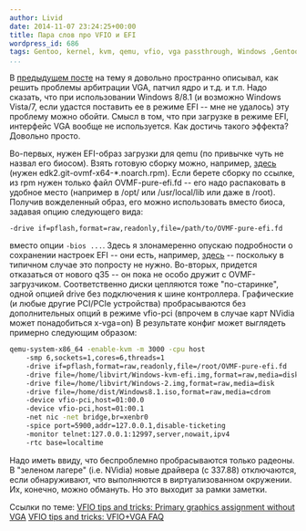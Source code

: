 ```yaml
---
author: Livid
date: 2014-11-07 23:24:25+00:00
title: Пара слов про VFIO и EFI
wordpress_id: 686
tags: Gentoo, kernel, kvm, qemu, vfio, vga passthrough, Windows ,Gentoo, kernel, patch
...
```


В [предыдущем
посте](/posts/2014-09-06-%D0%BF%D1%80%D0%BE%D0%B1%D1%80%D0%BE%D1%81-%D0%B2%D0%B8%D0%B4%D0%B5%D0%BE%D0%BA%D0%B0%D1%80%D1%82%D1%8B-%D0%B2-%D0%B2%D0%B8%D1%80%D1%82%D1%83%D0%B0%D0%BB%D1%8C%D0%BD%D1%83%D1%8E-%D0%BC%D0%B0%D1%88.html "Проброс видеокарты в виртуальную машину средствами KVM VFIO")
на тему я довольно пространно описывал, как решить проблемы арбитрации
VGA, патчил ядро и т.д. и т.п. Надо сказать, что при использовании
Windows 8/8.1 (и возможно Windows Vista/7, если удастся поставить ее в
режиме EFI -- мне не удалось) эту проблему можно обойти. Смысл в том,
что при загрузке в режиме EFI, интерфейс VGA вообще не используется.
Как достичь такого эффекта? Довольно просто.

<!--more-->


Во-первых, нужен EFI-образ загрузки для qemu (по привычке чуть не назвал
его биосом). Взять готовую сборку можно, например,
[здесь](https://www.kraxel.org/repos/jenkins/edk2/) (нужен
edk2.git-ovmf-x64-\*.noarch.rpm). Если берете сборку по ссылке, из rpm
нужен только файл OVMF-pure-efi.fd -- его надо распаковать в удобное
место (например в /opt/ или /usr/local/lib или даже в /root).
Получив вожделенный образ, его можно использовать вместо биоса, задавая
опцию следующего вида:

    -drive if=pflash,format=raw,readonly,file=/path/to/OVMF-pure-efi.fd

вместо опции `-bios ...`. Здесь я злонамеренно опускаю подробности о
сохранении настроек EFI -- они есть, например,
[здесь](http://vfio.blogspot.ru/2014/09/ovmf-split-image-support.html "VFIO tips and tricks: OVMF split image support") --
поскольку в типичном случае это попросту не нужно.
Во-вторых, придется отказаться от нового q35 -- он пока не особо дружит
с OVMF-загрузчиком. Соответственно диски цепляются тоже "по-старинке",
одной опцией drive без подключения к шине контроллера.
Графические (и любые другие PCI/PCIe устройства) пробрасываются без
дополнительных опций в режиме vfio-pci (впрочем в случае карт NVidia
может понадобиться x-vga=on)
В результате конфиг может выглядеть примерно следующим образом:

```bash
qemu-system-x86_64 -enable-kvm -m 3000 -cpu host
    -smp 6,sockets=1,cores=6,threads=1
    -drive if=pflash,format=raw,readonly,file=/root/OVMF-pure-efi.fd
    -drive file=/home/libvirt/Windows-kvm-efi.img,format=raw,media=disk
    -drive file=/home/libvirt/Windows-2.img,format=raw,media=disk
    -drive file=/home/dist/Windows8.1.iso,format=raw,media=cdrom
    -device vfio-pci,host=01:00.0
    -device vfio-pci,host=01:00.1
    -net nic -net bridge,br=xenbr0
    -spice port=5900,addr=127.0.0.1,disable-ticketing
    -monitor telnet:127.0.0.1:12997,server,nowait,ipv4
    -rtc base=localtime
```



Надо иметь ввиду, что беспроблемно пробрасываются только радеоны. В
"зеленом лагере" (i.e. NVidia) новые драйвера (с 337.88) отключаются,
если обнаруживают, что выполняются в виртуализованном окружении. Их,
конечно, можно обмануть. Но это выходит за рамки заметки.

Ссылки по теме:
[VFIO tips and tricks: Primary graphics assignment without
VGA](http://vfio.blogspot.ru/2014/08/primary-graphics-assignment-without-vga.html)
[VFIO tips and tricks: VFIO+VGA
FAQ](http://vfio.blogspot.ru/2014/08/vfiovga-faq.html)
